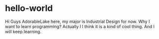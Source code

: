 # hello-world

Hi Guys
AdorableLake here, my major is Industrial Design for now.
Why I want to learn programming?
Actually l I think it is a kind of cool thing.
And I will keep learning.
